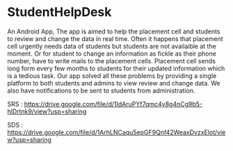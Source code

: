 # StudentHelpDesk
An Android App, The app is aimed to help the placement cell and students to review and change the data in real time.
Often it happens that placement cell urgently needs data of students but students are not availaible at the moment.
Or for student to change an information as fickle as their phone number, have to write mails to the placement cells.
Placement cell sends long form every few months to students for their updated information which is a tedious task.
Our app solved all these problems by providing a single platform to both students and admins to view review and change data.
We also have notifications to be sent to students from administration.

SRS : https://drive.google.com/file/d/1IdAruPYf7qmc4y8g4nCg9b5-hlDrtnk9/view?usp=sharing

SDS : https://drive.google.com/file/d/1ArhLNCaqu5epGF9Qnf42WeaxDvzxElot/view?usp=sharing

